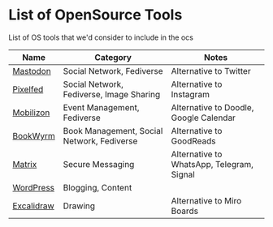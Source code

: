 # List of OpenSource Tools

List of OS tools that we'd consider to include in the ocs

| Name | Category | Notes |
| ---- | -------- | ----- |
| [Mastodon](https://github.com/mastodon/mastodon) | Social Network, Fediverse | Alternative to Twitter |
| [Pixelfed](https://pixelfed.org/) | Social Network, Fediverse, Image Sharing | Alternative to Instagram |
| [Mobilizon](https://framagit.org/framasoft/mobilizon) | Event Management, Fediverse | Alternative to Doodle, Google Calendar |
| [BookWyrm](https://github.com/bookwyrm-social/bookwyrm) | Book Management, Social Network, Fediverse | Alternative to GoodReads |
| [Matrix](https://matrix.org/) | Secure Messaging | Alternative to WhatsApp, Telegram, Signal |
| [WordPress](https://wordpress.org) | Blogging, Content | |
| [Excalidraw](https://github.com/excalidraw/excalidraw#documentation) | Drawing | Alternative to Miro Boards | 
